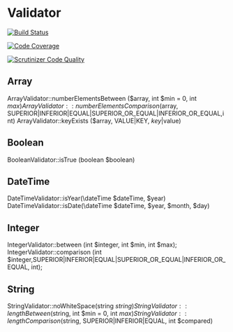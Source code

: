 # Validator

[![Build Status](https://travis-ci.org/vitrya/Validator_Pauline_Bergheaud.svg?branch=master)](https://travis-ci.org/vitrya/Validator_Pauline_Bergheaud)

[![Code Coverage](https://scrutinizer-ci.com/g/vitrya/Validator_Pauline_Bergheaud/badges/coverage.png?b=master)](https://scrutinizer-ci.com/g/vitrya/Validator_Pauline_Bergheaud/?branch=master)

[![Scrutinizer Code Quality](https://scrutinizer-ci.com/g/vitrya/Validator_Pauline_Bergheaud/badges/quality-score.png?b=master)](https://scrutinizer-ci.com/g/vitrya/Validator_Pauline_Bergheaud/?branch=master)

## Array
ArrayValidator::numberElementsBetween ($array, int $min = 0, int $max)
ArrayValidator::numberElementsComparison ($array, SUPERIOR|INFERIOR|EQUAL|SUPERIOR_OR_EQUAL|INFERIOR_OR_EQUAL,int)
ArrayValidator::keyExists ($array, VALUE|KEY, $key|$value)

## Boolean
BooleanValidator::isTrue (boolean $boolean)

## DateTime
DateTimeValidator::isYear(\dateTime $dateTime, $year)
DateTimeValidator::isDate(\dateTime $dateTime, $year, $month, $day)

## Integer
IntegerValidator::between (int $integer, int $min, int $max);
IntegerValidator::comparison (int $integer,SUPERIOR|INFERIOR|EQUAL|SUPERIOR_OR_EQUAL|INFERIOR_OR_EQUAL, int);

## String
StringValidator::noWhiteSpace(string $string)
StringValidator::lengthBetween ($string, int $min = 0, int $max)
StringValidator::lengthComparison ($string, SUPERIOR|INFERIOR|EQUAL, int $compared)


